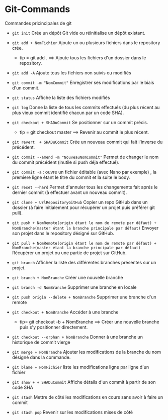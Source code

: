 # Git-Commands
   Commandes pricincipales de git

+ `git init` Crée un dépôt Git vide ou réinitialise un dépôt existant.

 + `git add + NomFichier` Ajoute un ou plusieurs fichiers dans le repository crée.
     + tip = git add . ==> Ajoute tous les fichiers d'un dossier dans le repository.
     
 + `git add -A` Ajoute tous les fichiers non suivis ou modifiés

 + `git commit -m "NomCommit"` Enregistrer ses modifications par le biais d'un commit.

 + `git status` Affiche la liste des fichiers modifiés

 + `git log` Donne la liste de tous les commits effectués (du plus récent au plus vieux commit identifié chacun par un code SHA). 
     
 + `git checkout + SHADuCommit` Se positionner sur un commit précis.
     + tip = git checkout master ==> Revenir au commit le plus récent.

 + `git revert  + SHADuCommit` Crée un nouveau commit qui fait l'inverse du précédent.

 + `git commit --amend -m "NouveauNomCommit"` Permet de changer le nom du commit précédent (inutile si push déja effectué).
 
 +  `git commit -a` : ouvre un fichier éditable (avec Nano par exemple) , la premiere ligne étant le titre du commit et la suite le body.

 + `git reset --hard` Permet d'annuler tous les changements fait aprés le dernier commit (à effectuer avant un nouveau commit).

 + `git clone + UrlRepositoryGitHub` Copier un repo GitHub dans un dossier (à faire initialement pour récupérer un projet puis préférer git pull).

 + `git push + NomRemote(origin étant le nom de remote par défaut) + NomBranche(master étant la branche principale par défaut)` Envoyer son projet dans le repository désigné sur GitHub.

 + `git pull + NomRemote(origin étant le nom de remote par défaut) + NomBranche(master étant la branche principale par défaut)` Récupérer un projet ou une partie de projet sur GitHub.

 + `git branch` Afficher la liste des différentes branches présentes sur un projet.

 + `git branch + NomBranche` Créer une nouvelle branche

 + `git branch -d NomBranche` Supprimer une branche en locale

 + `git push origin --delete + NomBranche` Supprimer une branche d'un remote 


 + `git checkout + NomBranche` Accéder à une branche
     + tip= git checkout -b + NomBranche ==> Créer une nouvelle branche puis s'y positionner directement.
     
 +  `git checkout --orphan + NomBranche` Donner à une branche un historique de commit vierge

 + `git merge + NomBranche` Ajouter les modifications de la branche du nom désigné dans la commande.

 + `git blame + NomFichier` liste les modifications ligne par ligne d'un fichier

 + `git show + + SHADuCommit` Affiche détails d'un commit à partir de son code SHA

 + `git stash` Mettre de côté les modifications en cours sans avoir à faire un commit

 + `git stash pop` Revenir sur les modifications mises de côté








